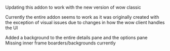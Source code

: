 Updating this addon to work with the new version of wow classic

Currently the entire addon seems to work as it was originally created with the exception of visual issues due to changes in how the wow client handles the UI

Added a background to the entire details pane and the options pane
Missing inner frame boarders/backgrounds currently
